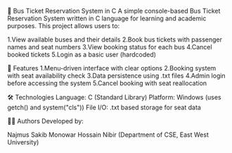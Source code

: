 🚌 Bus Ticket Reservation System in C
A simple console-based Bus Ticket Reservation System written in C language for learning and academic purposes. 
This project allows users to:

1.View available buses and their details
2.Book bus tickets with passenger names and seat numbers
3.View booking status for each bus
4.Cancel booked tickets
5.Login as a basic user (hardcoded)

🚀 Features
1.Menu-driven interface with clear options
2.Booking system with seat availability check
3.Data persistence using .txt files
4.Admin login before accessing the system
5.Cancel booking with seat reallocation

🛠️ Technologies
Language: C (Standard Library)
Platform: Windows (uses getch() and system("cls"))
File I/O: .txt based storage for seat data

🧑‍💻 Authors
Developed by:

Najmus Sakib
Monowar Hossain Nibir
(Department of CSE, East West University)
